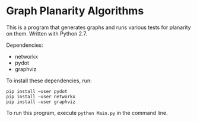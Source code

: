 Graph Planarity Algorithms
=======================

This is a program that generates graphs and runs various tests for planarity on them. Written with Python 2.7.

Dependencies:

* networkx
* pydot
* graphviz

To install these dependencies, run:

```
pip install —user pydot
pip install —user networkx
pip install —user graphviz
```

To run this program, execute 
`python Main.py`
in the command line.